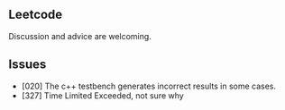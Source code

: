 ## Leetcode

Discussion and advice are welcoming.

## Issues

- [020] The c++ testbench generates incorrect results in some cases.
- [327] Time Limited Exceeded, not sure why
